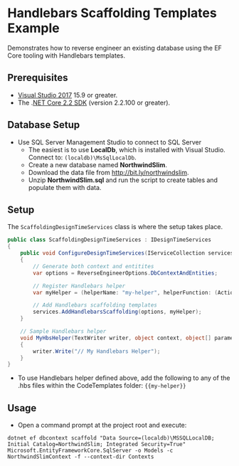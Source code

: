 ﻿# Handlebars Scaffolding Templates Example

Demonstrates how to reverse engineer an existing database using the EF Core tooling with Handlebars templates.

## Prerequisites

- [Visual Studio 2017](https://www.visualstudio.com/downloads/) 15.9 or greater.
- The .[NET Core 2.2 SDK](https://www.microsoft.com/net/download/core) (version 2.2.100 or greater).

## Database Setup

- Use SQL Server Management Studio to connect to SQL Server
    - The easiest is to use **LocalDb**, which is installed with Visual Studio.  
    Connect to: `(localdb)\MsSqlLocalDb`.
    - Create a new database named **NorthwindSlim**.
    - Download the data file from <http://bit.ly/northwindslim>.
    - Unzip **NorthwindSlim.sql** and run the script to create tables and populate them with data.

## Setup

The `ScaffoldingDesignTimeServices` class is where the setup takes place.

```csharp
public class ScaffoldingDesignTimeServices : IDesignTimeServices
{
    public void ConfigureDesignTimeServices(IServiceCollection services)
    {
        // Generate both context and entitites
        var options = ReverseEngineerOptions.DbContextAndEntities;

        // Register Handlebars helper
        var myHelper = (helperName: "my-helper", helperFunction: (Action<TextWriter, object, object[]>) MyHbsHelper);

        // Add Handlebars scaffolding templates
        services.AddHandlebarsScaffolding(options, myHelper);
    }

    // Sample Handlebars helper
    void MyHbsHelper(TextWriter writer, object context, object[] parameters)
    {
        writer.Write("// My Handlebars Helper");
    }
}
```
- To use Handlebars helper defined above, add the following to any of the .hbs files within the CodeTemplates folder: `{{my-helper}}`

## Usage

- Open a command prompt at the project root and execute:

```
dotnet ef dbcontext scaffold "Data Source=(localdb)\MSSQLLocalDB; Initial Catalog=NorthwindSlim; Integrated Security=True" Microsoft.EntityFrameworkCore.SqlServer -o Models -c NorthwindSlimContext -f --context-dir Contexts
```